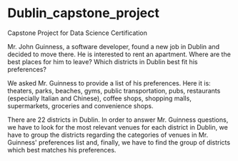 # Dublin_capstone_project

Capstone Project for Data Science Certification

Mr. John Guinness, a software developer, found a new job in Dublin and decided to move there. He is interested to rent an apartment. Where are the best places for him to leave? Which districts in Dublin best fit his preferences?

We asked Mr. Guinness to provide a list of his preferences. Here it is: theaters, parks, beaches, gyms, public transportation, pubs, restaurants (especially Italian and Chinese), coffee shops, shopping malls, supermarkets, groceries and convenience shops.

There are 22 districts in Dublin. In order to answer Mr. Guinness questions, we have to look for the most relevant venues for each district in Dublin, we have to group the districts regarding the categories of venues in Mr. Guinness' preferences list and, finally, we have to find the group of districts which best matches his preferences.
